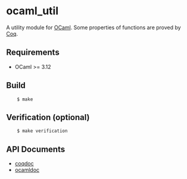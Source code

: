 ocaml_util
==========

A utility module for [OCaml](http://caml.inria.fr/).
Some properties of functions are proved by [Coq](http://coq.inria.fr/).


Requirements
------------

* OCaml >= 3.12


Build
-----

        $ make


Verification (optional)
-----------------------

        $ make verification


API Documents
-------------

* [coqdoc](http://yoshihiro503.github.com/ocaml_util/coqdoc/)
* [ocamldoc](http://yoshihiro503.github.com/ocaml_util/ocamldoc/)
